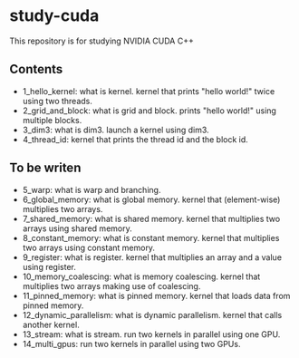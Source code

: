 # study-cuda
This repository is for studying NVIDIA CUDA C++


## Contents

- 1_hello_kernel: what is kernel. kernel that prints "hello world!" twice using two threads.
- 2_grid_and_block: what is grid and block. prints "hello world!" using multiple blocks.
- 3_dim3: what is dim3. launch a kernel using dim3.
- 4_thread_id: kernel that prints the thread id and the block id.

## To be writen

- 5_warp: what is warp and branching.
- 6_global_memory: what is global memory. kernel that (element-wise) multiplies two arrays.
- 7_shared_memory: what is shared memory. kernel that multiplies two arrays using shared memory.
- 8_constant_memory: what is constant memory. kernel that multiplies two arrays using constant memory.
- 9_register: what is register. kernel that multiplies an array and a value using register.
- 10_memory_coalescing: what is memory coalescing. kernel that multiplies two arrays making use of coalescing.
- 11_pinned_memory: what is pinned memory. kernel that loads data from pinned memory.
- 12_dynamic_parallelism: what is dynamic parallelism. kernel that calls another kernel.
- 13_stream: what is stream. run two kernels in parallel using one GPU.
- 14_multi_gpus: run two kernels in parallel using two GPUs.
